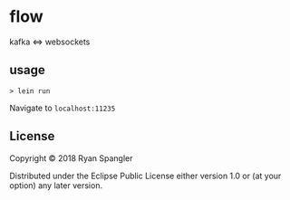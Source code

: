 # flow

kafka <=> websockets

## usage

    > lein run

Navigate to `localhost:11235`

## License

Copyright © 2018 Ryan Spangler

Distributed under the Eclipse Public License either version 1.0 or (at
your option) any later version.
